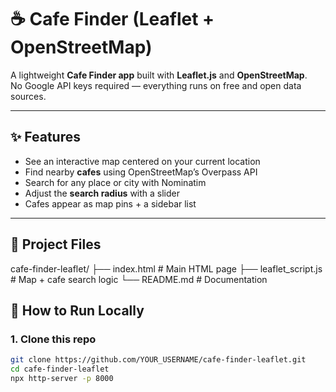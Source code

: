 # ☕ Cafe Finder (Leaflet + OpenStreetMap)

A lightweight **Cafe Finder app** built with **Leaflet.js** and **OpenStreetMap**.  
No Google API keys required — everything runs on free and open data sources.  

---

## ✨ Features
- See an interactive map centered on your current location  
- Find nearby **cafes** using OpenStreetMap’s Overpass API  
- Search for any place or city with Nominatim  
- Adjust the **search radius** with a slider  
- Cafes appear as map pins + a sidebar list  

---

## 📂 Project Files
cafe-finder-leaflet/
├── index.html # Main HTML page
├── leaflet_script.js # Map + cafe search logic
└── README.md # Documentation


## 🚀 How to Run Locally

### 1. Clone this repo
```bash
git clone https://github.com/YOUR_USERNAME/cafe-finder-leaflet.git
cd cafe-finder-leaflet
npx http-server -p 8000

